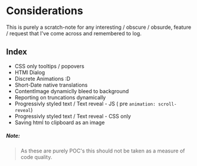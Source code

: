 # Considerations

This is purely a scratch-note for any interesting / obscure / obsurde, feature / request that I've come across and remembered to log.

## Index

- CSS only tooltips / popovers
- HTMl Dialog
- Discrete Animations :D
- Short-Date native translations
- ContentImage dynamiclly bleed to background
- Reporting on truncations dynamically
- Progressivly styled text / Text reveal - JS ( pre `animation: scroll-reveal`)
- Progressivly styled text / Text reveal - CSS only
- Saving html to clipboard as an image

##### Note:
> As these are purely POC's this should not be taken as a measure of code quality.